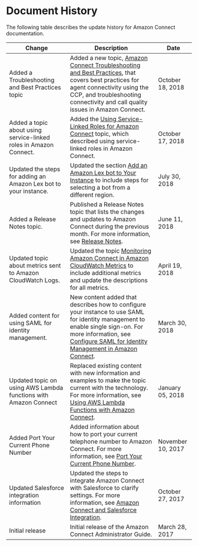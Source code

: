 # Document History<a name="doc-history"></a>

The following table describes the update history for Amazon Connect documentation\.


| Change | Description | Date | 
| --- | --- | --- | 
| Added a Troubleshooting and Best Practices topic | Added a new topic, [Amazon Connect Troubleshooting and Best Practices](troubleshooting.md), that covers best practices for agent connectivity using the CCP, and troubleshooting connectivity and call quality issues in Amazon Connect\. | October 18, 2018 | 
| Added a topic about using service\-linked roles in Amazon Connect\. | Added the [Using Service\-Linked Roles for Amazon Connect](connect-slr.md) topic, which described using service\-linked roles in Amazon Connect\. | October 17, 2018 | 
| Updated the steps for adding an Amazon Lex bot to your instance\. | Updated the section [Add an Amazon Lex bot to Your Instance](amazon-connect-instance.md#amazon-lex) to include steps for selecting a bot from a different region\. | July 30, 2018 | 
| Added a Release Notes topic\. | Published a Release Notes topic that lists the changes and updates to Amazon Connect during the previous month\. For more information, see [Release Notes](amazon-connect-release-notes.md)\. | June 11, 2018 | 
| Updated topic about metrics sent to Amazon CloudWatch Logs\. | Updated the topic [Monitoring Amazon Connect in Amazon CloudWatch Metrics](monitoring-cloudwatch.md) to include additional metrics and update the descriptions for all metrics\. | April 19, 2018 | 
| Added content for using SAML for identity management\. | New content added that describes how to configure your instance to use SAML for identity management to enable single sign\-on\. For more information, see [Configure SAML for Identity Management in Amazon Connect](configure-saml.md)\. | March 30, 2018 | 
| Updated topic on using AWS Lambda functions with Amazon Connect | Replaced existing content with new information and examples to make the topic current with the technology\. For more information, see [Using AWS Lambda Functions with Amazon Connect](connect-lambda-functions.md)\. | January 05, 2018 | 
| Added Port Your Current Phone Number | Added information about how to port your current telephone number to Amazon Connect\. For more information, see [Port Your Current Phone Number](gettingstarted.md#numberporting)\. | November 10, 2017 | 
| Updated Salesforce integration information | Updated the steps to integrate Amazon Connect with Salesforce to clarify settings\. For more information, see [Amazon Connect and Salesforce Integration](salesforce-integration.md)\. | October 27, 2017 | 
| Initial release | Initial release of the Amazon Connect Administrator Guide\. | March 28, 2017 | 